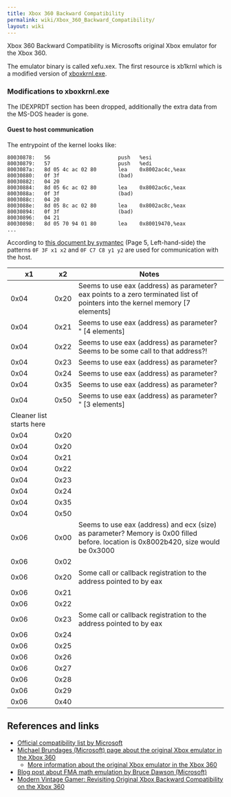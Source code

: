 ```yaml
---
title: Xbox 360 Backward Compatibility
permalink: wiki/Xbox_360_Backward_Compatibility/
layout: wiki
---
```


Xbox 360 Backward Compatibility is Microsofts original Xbox emulator for
the Xbox 360.

The emulator binary is called xefu.xex. The first resource is xb1krnl
which is a modified version of [xboxkrnl.exe](/wiki/Kernel "wikilink").

### Modifications to xboxkrnl.exe

The IDEXPRDT section has been dropped, additionally the extra data from
the MS-DOS header is gone.

#### Guest to host communication

The entrypoint of the kernel looks like:

    80030878:   56                      push   %esi
    80030879:   57                      push   %edi
    8003087a:   8d 05 4c ac 02 80       lea    0x8002ac4c,%eax
    80030880:   0f 3f                   (bad)  
    80030882:   04 20
    80030884:   8d 05 6c ac 02 80       lea    0x8002ac6c,%eax
    8003088a:   0f 3f                   (bad)  
    8003088c:   04 20
    8003088e:   8d 05 8c ac 02 80       lea    0x8002ac8c,%eax
    80030894:   0f 3f                   (bad)  
    80030896:   04 21
    80030898:   8d 05 70 94 01 80       lea    0x80019470,%eax
    ...

According to [this document by
symantec](https://www.symantec.com/avcenter/reference/Virtual_Machine_Threats.pdf)
(Page 5, Left-hand-side) the patterns `0F 3F x1 x2` and `0F C7 C8 y1 y2`
are used for communication with the host.

| x1                       | x2   | Notes                                                                                                                              |
|--------------------------|------|------------------------------------------------------------------------------------------------------------------------------------|
| 0x04                     | 0x20 | Seems to use eax (address) as parameter? eax points to a zero terminated list of pointers into the kernel memory \[7 elements\]    |
| 0x04                     | 0x21 | Seems to use eax (address) as parameter? " \[4 elements\]                                                                          |
| 0x04                     | 0x22 | Seems to use eax (address) as parameter? Seems to be some call to that address?!                                                   |
| 0x04                     | 0x23 | Seems to use eax (address) as parameter?                                                                                           |
| 0x04                     | 0x24 | Seems to use eax (address) as parameter?                                                                                           |
| 0x04                     | 0x35 | Seems to use eax (address) as parameter?                                                                                           |
| 0x04                     | 0x50 | Seems to use eax (address) as parameter? " \[3 elements\]                                                                          |
| Cleaner list starts here |
| 0x04                     | 0x20 |                                                                                                                                    |
| 0x04                     | 0x20 |                                                                                                                                    |
| 0x04                     | 0x21 |                                                                                                                                    |
| 0x04                     | 0x22 |                                                                                                                                    |
| 0x04                     | 0x23 |                                                                                                                                    |
| 0x04                     | 0x24 |                                                                                                                                    |
| 0x04                     | 0x35 |                                                                                                                                    |
| 0x04                     | 0x50 |                                                                                                                                    |
| 0x06                     | 0x00 | Seems to use eax (address) and ecx (size) as parameter? Memory is 0x00 filled before. location is 0x8002b420, size would be 0x3000 |
| 0x06                     | 0x02 |                                                                                                                                    |
| 0x06                     | 0x20 | Some call or callback registration to the address pointed to by eax                                                                |
| 0x06                     | 0x21 |                                                                                                                                    |
| 0x06                     | 0x22 |                                                                                                                                    |
| 0x06                     | 0x23 | Some call or callback registration to the address pointed to by eax                                                                |
| 0x06                     | 0x24 |                                                                                                                                    |
| 0x06                     | 0x25 |                                                                                                                                    |
| 0x06                     | 0x26 |                                                                                                                                    |
| 0x06                     | 0x27 |                                                                                                                                    |
| 0x06                     | 0x28 |                                                                                                                                    |
| 0x06                     | 0x29 |                                                                                                                                    |
| 0x06                     | 0x40 |                                                                                                                                    |

References and links
--------------------

-   [Official compatibility list by
    Microsoft](http://support.xbox.com/en-US/legacy-devices/original-console/play-original-games)
-   [Michael Brundages (Microsoft) page about the original Xbox emulator
    in the Xbox
    360](http://michaelbrundage.com/project/xbox-360-emulator/)
    -   [More information about the original Xbox emulator in the Xbox
        360](http://michaelbrundage.com/note/2005/05/15/xbox-360-emulator/)
-   [Blog post about FMA math emulation by Bruce Dawson
    (Microsoft)](https://randomascii.wordpress.com/2019/03/20/exercises-in-emulation-xbox-360s-fma-instruction/)
-   [Modern Vintage Gamer: Revisiting Original Xbox Backward
    Compatibility on the Xbox
    360](https://www.youtube.com/watch?v=Da_ont-2AG0)

